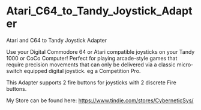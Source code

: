 # Atari_C64_to_Tandy_Joystick_Adapter
Atari and C64 to Tandy Joystick Adapter

Use your Digital Commodore 64 or Atari compatible joysticks on your Tandy 1000 or CoCo Computer! Perfect for playing arcade-style games that require precision movements that can only be delivered via a classic micro-switch equipped digital joystick. eg a Competition Pro.

This Adapter supports 2 fire buttons for joysticks with 2 discrete Fire buttons.

My Store can be found here: https://www.tindie.com/stores/CyberneticSys/

